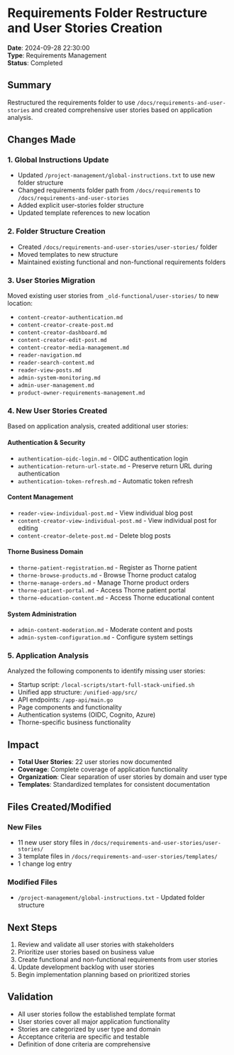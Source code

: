 # Requirements Folder Restructure and User Stories Creation

**Date**: 2024-09-28 22:30:00  
**Type**: Requirements Management  
**Status**: Completed

## Summary
Restructured the requirements folder to use `/docs/requirements-and-user-stories` and created comprehensive user stories based on application analysis.

## Changes Made

### 1. Global Instructions Update
- Updated `/project-management/global-instructions.txt` to use new folder structure
- Changed requirements folder path from `/docs/requirements` to `/docs/requirements-and-user-stories`
- Added explicit user-stories folder structure
- Updated template references to new location

### 2. Folder Structure Creation
- Created `/docs/requirements-and-user-stories/user-stories/` folder
- Moved templates to new structure
- Maintained existing functional and non-functional requirements folders

### 3. User Stories Migration
Moved existing user stories from `_old-functional/user-stories/` to new location:
- `content-creator-authentication.md`
- `content-creator-create-post.md`
- `content-creator-dashboard.md`
- `content-creator-edit-post.md`
- `content-creator-media-management.md`
- `reader-navigation.md`
- `reader-search-content.md`
- `reader-view-posts.md`
- `admin-system-monitoring.md`
- `admin-user-management.md`
- `product-owner-requirements-management.md`

### 4. New User Stories Created
Based on application analysis, created additional user stories:

#### Authentication & Security
- `authentication-oidc-login.md` - OIDC authentication login
- `authentication-return-url-state.md` - Preserve return URL during authentication
- `authentication-token-refresh.md` - Automatic token refresh

#### Content Management
- `reader-view-individual-post.md` - View individual blog post
- `content-creator-view-individual-post.md` - View individual post for editing
- `content-creator-delete-post.md` - Delete blog posts

#### Thorne Business Domain
- `thorne-patient-registration.md` - Register as Thorne patient
- `thorne-browse-products.md` - Browse Thorne product catalog
- `thorne-manage-orders.md` - Manage Thorne product orders
- `thorne-patient-portal.md` - Access Thorne patient portal
- `thorne-education-content.md` - Access Thorne educational content

#### System Administration
- `admin-content-moderation.md` - Moderate content and posts
- `admin-system-configuration.md` - Configure system settings

### 5. Application Analysis
Analyzed the following components to identify missing user stories:
- Startup script: `/local-scripts/start-full-stack-unified.sh`
- Unified app structure: `/unified-app/src/`
- API endpoints: `/app-api/main.go`
- Page components and functionality
- Authentication systems (OIDC, Cognito, Azure)
- Thorne-specific business functionality

## Impact
- **Total User Stories**: 22 user stories now documented
- **Coverage**: Complete coverage of application functionality
- **Organization**: Clear separation of user stories by domain and user type
- **Templates**: Standardized templates for consistent documentation

## Files Created/Modified
### New Files
- 11 new user story files in `/docs/requirements-and-user-stories/user-stories/`
- 3 template files in `/docs/requirements-and-user-stories/templates/`
- 1 change log entry

### Modified Files
- `/project-management/global-instructions.txt` - Updated folder structure

## Next Steps
1. Review and validate all user stories with stakeholders
2. Prioritize user stories based on business value
3. Create functional and non-functional requirements from user stories
4. Update development backlog with user stories
5. Begin implementation planning based on prioritized stories

## Validation
- All user stories follow the established template format
- User stories cover all major application functionality
- Stories are categorized by user type and domain
- Acceptance criteria are specific and testable
- Definition of done criteria are comprehensive
